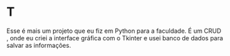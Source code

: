 # T
Esse é mais um projeto que eu fiz em Python para a faculdade. É um CRUD , onde eu criei a interface gráfica com o Tkinter e usei banco de dados para salvar as informações.
